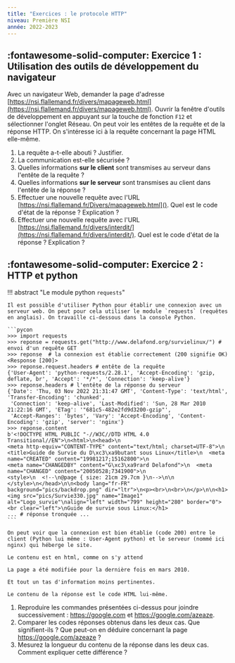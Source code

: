 ```yaml
---
title: "Exercices : le protocole HTTP"
niveau: Première NSI
année: 2022-2023
---
```


## :fontawesome-solid-computer: Exercice 1 : Utilisation des outils de développement du navigateur

Avec un navigateur Web, demander la page  d'adresse [https://nsi.flallemand.fr/divers/mapageweb.html](https://nsi.flallemand.fr/divers/mapageweb.html). Ouvrir la fenêtre d'outils de développement en appuyant sur la touche de fonction `F12` et sélectionner l'onglet Réseau. On peut voir les entêtes de la requête et de la réponse HTTP. On s'intéresse ici à la requête concernant la page HTML elle-même.

1. La requête a-t-elle abouti ? Justifier.
1. La communication est-elle sécurisée ?
1.  Quelles informations **sur le client** sont transmises au serveur dans l'entête de la requête ?
1.  Quelles informations **sur le serveur** sont transmises au client dans l'entête de la réponse ?
1.  Effectuer une nouvelle requête avec l'URL [https://nsi.flallemand.fr/Divers/mapageweb.html](). Quel est le code d'état de la réponse ? Explication ?
1.  Effectuer une nouvelle requête avec l'URL [https://nsi.flallemand.fr/divers/interdit/](https://nsi.flallemand.fr/divers/interdit/). Quel est le code d'état de la réponse ? Explication ?

## :fontawesome-solid-computer: Exercice 2 : HTTP et python

!!! abstract "Le module python `requests`"

    Il est possible d'utiliser Python pour établir une connexion avec un serveur web. On peut pour cela utiliser le module `requests` (requêtes en anglais). On travaille ci-dessous dans la console Python.

    ```pycon
    >>> import requests
    >>> reponse = requests.get("http://www.delafond.org/survielinux/") # envoi d'un requête GET
    >>> reponse  # la connexion est établie correctement (200 signifie OK)
    <Response [200]>
    >>> reponse.request.headers # entête de la requête
    {'User-Agent': 'python-requests/2.28.1', 'Accept-Encoding': 'gzip, deflate, br', 'Accept': '*/*', 'Connection': 'keep-alive'}
    >>> reponse.headers # l'entête de la réponse du serveur
    {'Date': 'Thu, 03 Nov 2022 21:31:47 GMT', 'Content-Type': 'text/html', 'Transfer-Encoding': 'chunked',
     'Connection': 'keep-alive', 'Last-Modified': 'Sun, 28 Mar 2010 21:22:16 GMT', 'ETag': '"681c5-482e2fd9d3200-gzip"',
     'Accept-Ranges': 'bytes', 'Vary': 'Accept-Encoding', 'Content-Encoding': 'gzip', 'server': 'nginx'}
    >>> reponse.content
    b'<!DOCTYPE HTML PUBLIC "-//W3C//DTD HTML 4.0 Transitional//EN">\n<html>\n<head>\n  
    <meta http-equiv="CONTENT-TYPE" content="text/html; charset=UTF-8">\n  
    <title>Guide de Survie du D\xc3\xa9butant sous Linux</title>\n  <meta name="CREATED" content="19981217;15162800">\n  
    <meta name="CHANGEDBY" content="G\xc3\xa9rard Delafond">\n  <meta name="CHANGED" content="20050528;7341900">\n  
    <style>\n  <!--\n@page { size: 21cm 29.7cm }\n-->\n\n  </style>\n</head>\n\n<body lang="fr-FR" 
    background="pics/backdrop.png" dir="ltr">\n<p><br>\n<br>\n</p>\n\n<h1><img src="pics/Survie330.jpg" name="Image1" 
    alt="Logo_survie"\nalign="left" width="799" height="280" border="0"><br clear="left">\nGuide de survie sous Linux:</h1>
    ... # réponse tronquée ...
    ```

    On peut voir que la connexion est bien établie (code 200) entre le client (Python lui même : User-Agent python) et le serveur (nommé ici nginx) qui héberge le site.

    Le contenu est en html, comme on s'y attend

    La page a été modifiée pour la dernière fois en mars 2010.

    Et tout un tas d'information moins pertinentes.

    Le contenu de la réponse est le code HTML lui-même.
<!--  -->

1. Reproduire les commandes présentées ci-dessus pour joindre successivement : https://google.com et https://google.com/azeaze.
2. Comparer les codes réponses obtenus dans les deux cas. Que signifient-ils ? Que peut-on en déduire concernant la page https://google.com/azeaze ?
4. Mesurez la longueur du contenu de la réponse dans les deux cas. Comment expliquer cette différence ?